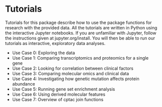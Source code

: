 # Tutorials

Tutorials for this package describe how to use the package functions for research with the provided data. All the tutorials are written in Python using the interactive Jupyter notebooks. If you are unfamiliar with Jupyter, follow the instructions given at jupyter.org/install. You will then be able to run our tutorials as interactive, exploratory data analyses.

<ul>
  <li>Use Case 0: Exploring the data</li>
  <li>Use Case 1: Comparing transcriptomics and proteomics for a single gene</li>
  <li>Use Case 2: Looking for correlation between clinical factors</li>
  <li>Use Case 3: Comparing molecular omics and clinical data</li>
  <li>Use Case 4: Investigating how genetic mutation affects protein abundance</li>
  <li>Use Case 5: Running gene set enrichment analysis</li>
  <li>Use Case 6: Using derived molecular features </li>
  <li>Use Case 7: Overview of cptac join functions </li>
</ul>
